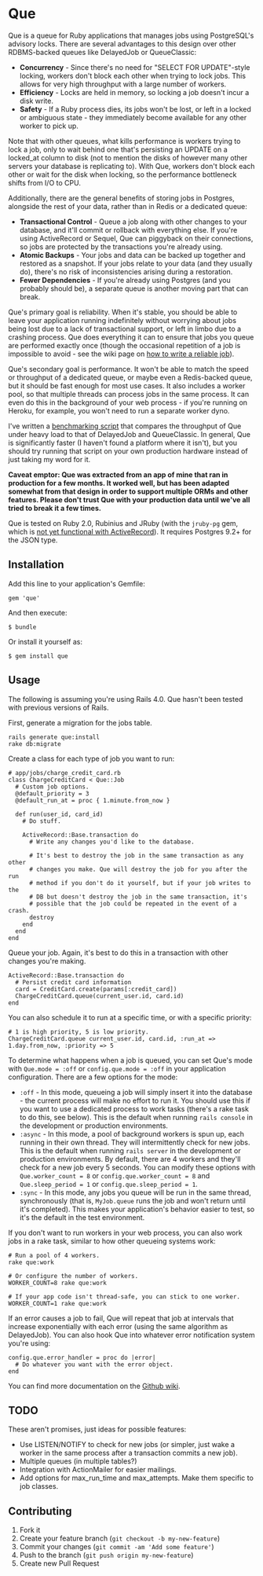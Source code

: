 # Que

Que is a queue for Ruby applications that manages jobs using PostgreSQL's advisory locks. There are several advantages to this design over other RDBMS-backed queues like DelayedJob or QueueClassic:

* **Concurrency** - Since there's no need for "SELECT FOR UPDATE"-style locking, workers don't block each other when trying to lock jobs. This allows for very high throughput with a large number of workers.
* **Efficiency** - Locks are held in memory, so locking a job doesn't incur a disk write.
* **Safety** - If a Ruby process dies, its jobs won't be lost, or left in a locked or ambiguous state - they immediately become available for any other worker to pick up.

Note that with other queues, what kills performance is workers trying to lock a job, only to wait behind one that's persisting an UPDATE on a locked_at column to disk (not to mention the disks of however many other servers your database is replicating to). With Que, workers don't block each other or wait for the disk when locking, so the performance bottleneck shifts from I/O to CPU.

Additionally, there are the general benefits of storing jobs in Postgres, alongside the rest of your data, rather than in Redis or a dedicated queue:

* **Transactional Control** - Queue a job along with other changes to your database, and it'll commit or rollback with everything else. If you're using ActiveRecord or Sequel, Que can piggyback on their connections, so jobs are protected by the transactions you're already using.
* **Atomic Backups** - Your jobs and data can be backed up together and restored as a snapshot. If your jobs relate to your data (and they usually do), there's no risk of inconsistencies arising during a restoration.
* **Fewer Dependencies** - If you're already using Postgres (and you probably should be), a separate queue is another moving part that can break.

Que's primary goal is reliability. When it's stable, you should be able to leave your application running indefinitely without worrying about jobs being lost due to a lack of transactional support, or left in limbo due to a crashing process. Que does everything it can to ensure that jobs you queue are performed exactly once (though the occasional repetition of a job is impossible to avoid - see the wiki page on [how to write a reliable job](https://github.com/chanks/que/wiki/Writing-Reliable-Jobs)).

Que's secondary goal is performance. It won't be able to match the speed or throughput of a dedicated queue, or maybe even a Redis-backed queue, but it should be fast enough for most use cases. It also includes a worker pool, so that multiple threads can process jobs in the same process. It can even do this in the background of your web process - if you're running on Heroku, for example, you won't need to run a separate worker dyno.

I've written a [benchmarking script](https://github.com/chanks/queue-shootout) that compares the throughput of Que under heavy load to that of DelayedJob and QueueClassic. In general, Que is significantly faster (I haven't found a platform where it isn't), but you should try running that script on your own production hardware instead of just taking my word for it.

**Caveat emptor: Que was extracted from an app of mine that ran in production for a few months. It worked well, but has been adapted somewhat from that design in order to support multiple ORMs and other features. Please don't trust Que with your production data until we've all tried to break it a few times.**

Que is tested on Ruby 2.0, Rubinius and JRuby (with the `jruby-pg` gem, which is [not yet functional with ActiveRecord](https://github.com/chanks/que/issues/4#issuecomment-29561356)). It requires Postgres 9.2+ for the JSON type.

## Installation

Add this line to your application's Gemfile:

    gem 'que'

And then execute:

    $ bundle

Or install it yourself as:

    $ gem install que

## Usage

The following is assuming you're using Rails 4.0. Que hasn't been tested with previous versions of Rails.

First, generate a migration for the jobs table.

    rails generate que:install
    rake db:migrate

Create a class for each type of job you want to run:

    # app/jobs/charge_credit_card.rb
    class ChargeCreditCard < Que::Job
      # Custom job options.
      @default_priority = 3
      @default_run_at = proc { 1.minute.from_now }

      def run(user_id, card_id)
        # Do stuff.

        ActiveRecord::Base.transaction do
          # Write any changes you'd like to the database.

          # It's best to destroy the job in the same transaction as any other
          # changes you make. Que will destroy the job for you after the run
          # method if you don't do it yourself, but if your job writes to the
          # DB but doesn't destroy the job in the same transaction, it's
          # possible that the job could be repeated in the event of a crash.
          destroy
        end
      end
    end

Queue your job. Again, it's best to do this in a transaction with other changes you're making.

    ActiveRecord::Base.transaction do
      # Persist credit card information
      card = CreditCard.create(params[:credit_card])
      ChargeCreditCard.queue(current_user.id, card.id)
    end

You can also schedule it to run at a specific time, or with a specific priority:

    # 1 is high priority, 5 is low priority.
    ChargeCreditCard.queue current_user.id, card.id, :run_at => 1.day.from_now, :priority => 5

To determine what happens when a job is queued, you can set Que's mode with `Que.mode = :off` or `config.que.mode = :off` in your application configuration. There are a few options for the mode:

* `:off` - In this mode, queueing a job will simply insert it into the database - the current process will make no effort to run it. You should use this if you want to use a dedicated process to work tasks (there's a rake task to do this, see below). This is the default when running `rails console` in the development or production environments.
* `:async` - In this mode, a pool of background workers is spun up, each running in their own thread. They will intermittently check for new jobs. This is the default when running `rails server` in the development or production environments. By default, there are 4 workers and they'll check for a new job every 5 seconds. You can modify these options with `Que.worker_count = 8` or `config.que.worker_count = 8` and `Que.sleep_period = 1` or `config.que.sleep_period = 1`.
* `:sync` - In this mode, any jobs you queue will be run in the same thread, synchronously (that is, `MyJob.queue` runs the job and won't return until it's completed). This makes your application's behavior easier to test, so it's the default in the test environment.

If you don't want to run workers in your web process, you can also work jobs in a rake task, similar to how other queueing systems work:

    # Run a pool of 4 workers.
    rake que:work

    # Or configure the number of workers.
    WORKER_COUNT=8 rake que:work

    # If your app code isn't thread-safe, you can stick to one worker.
    WORKER_COUNT=1 rake que:work

If an error causes a job to fail, Que will repeat that job at intervals that increase exponentially with each error (using the same algorithm as DelayedJob). You can also hook Que into whatever error notification system you're using:

    config.que.error_handler = proc do |error|
      # Do whatever you want with the error object.
    end

You can find more documentation on the [Github wiki](https://github.com/chanks/que/wiki).

## TODO

These aren't promises, just ideas for possible features:

  * Use LISTEN/NOTIFY to check for new jobs (or simpler, just wake a worker in the same process after a transaction commits a new job).
  * Multiple queues (in multiple tables?)
  * Integration with ActionMailer for easier mailings.
  * Add options for max_run_time and max_attempts. Make them specific to job classes.

## Contributing

1. Fork it
2. Create your feature branch (`git checkout -b my-new-feature`)
3. Commit your changes (`git commit -am 'Add some feature'`)
4. Push to the branch (`git push origin my-new-feature`)
5. Create new Pull Request
